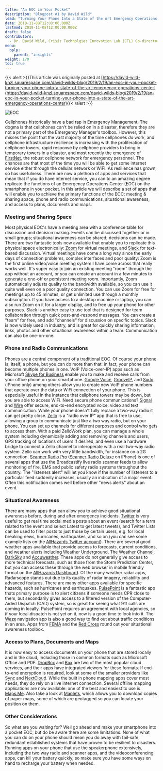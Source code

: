 ```yaml
---
title: "An EOC in Your Pocket"
description: "Blogpost #1 by David Wild"
lead: "Turning Your Phone Into a State of the Art Emergency Operations Center"
date: 2018-11-08T12:00:00.000Z
lastmod: 2018-11-08T12:00:00.000Z
draft: false
contributors:
  - Dr. David Wild, Crisis Technolgies Innovation Lab (CTL) Co-director
menu:
  bplp:
    parent: "insights"
weight: 170
toc: true
---
```

 
{{< alert >}}This article was originally posted at [https://david-wild-knzl.squarespace.com/david-wilds-blog/2019/2/19/an-eoc-in-your-pocket-turning-your-phone-into-a-state-of-the-art-emergency-operations-center](https://david-wild-knzl.squarespace.com/david-wilds-blog/2019/2/19/an-eoc-in-your-pocket-turning-your-phone-into-a-state-of-the-art-emergency-operations-center){{< /alert >}}

![EOC](EOC.jpg)

Cellphones historically have a bad rap in Emergency Management. The  dogma is that cellphones can't be relied on in a disaster, therefore  they are not a primary part of the Emergency Manager's toolbox. However,  this misses the point that the vast majority of the time cellphones *do*  work, and cellphone infrastructure resilience is increasing with the  proliferation of cellphone towers, rapid response by cellphone providers  to bring in temporary towers in a disaster, and most recently the  emergence of [FirstNet](https://firstnet.gov/), the robust cellphone network for emergency personnel. The chances are  that most of the time you will be able to get some internet service  either through the cellular network or WiFi. As resilience has grown, so  has usefulness. There are now a plethora of apps and services that mean  that if you do have internet service, you can to an amazing degree  replicate the functions of an Emergency Operations Center (EOC) on the  smartphone in your pocket. In this article we will describe a set of  apps that will enable you to achieve the primary functions of the EOC:  meeting & sharing space, phone and radio communications, situational  awareness, and access to plans, documents and maps.

### Meeting and Sharing Space

Most physical EOC's have a meeting area with a conference table for  discussion and decision making. Events can be discussed together or in small groups; situational awareness can be shared; decisions can be  made. There are two fantastic tools now available that enable you to replicate this physical space electronically: [Zoom](https://zoom.us/) for virtual meetings, and [Slack](https://slack.com/) for text-based discussion. Virtual meetings have come a long way since  the early days of connection problems, complex interfaces and poor quality: Zoom is the first online video/voice meeting system I have come  across that really works well. It's super easy to join an existing  meeting "room" through the app without an account, or you can create an  account in a few minutes to generate a one-off or persistent meeting  room. Importantly, Zoom automatically adjusts quality to the bandwidth available, so you can use it quite well even on a poor quality connection. You can use Zoom for free for meetings up to 45 minutes, or get unlimited use through a monthly subscription. If you have access to a  desktop machine or laptop, you can also run Zoom on it for a larger display, and to free up your phone for other purposes. Slack is another easy to use tool that is designed for team collaboration through quick post-and-respond messages. You can create a "team" for free, and add  "channels" for discussion on specific topics. Slack is now widely used  in industry, and is great for quickly sharing information, links, photos  and other situational awareness within a team. Communication can also  be one-on-one.

### Phone and Radio Communications  

Phones  are a central component of a traditional EOC. Of course your phone is, itself, a phone, but you can do more than that: in fact, your phone can  become multiple phones in one. VoIP (Voice-over-IP) apps such as  Microsoft [Skype for Business](https://www.microsoft.com/en-us/microsoft-365/previous-versions/skype-for-business-online) enable you to make and receive calls from your office phone on your smartphone. [Google Voice](https://www.google.com/voice), [GrooveIP](https://snrblabs.com/GrooVeIp/), and [Sudo](https://mysudo.com/) (iPhone only) among others allow you to create new VoIP phone numbers that operate over the data or WiFi connection of your phone. This is especially useful in the instance that cellphone towers may be down, but  you are able to access WiFi. Need secure phone communications? [Signal](https://www.signal.org/) and [Wire](https://wire.com/en/) offer secure, end-to-end encrypted voice, video and text communication.  While your phone doesn't fully replace a two-way radio it can get  pretty close. [Zello](https://zello.com/) is a  "radio over IP" app that is free to use, allowing a group to  communicate just like a two way radio, but on your phone. You can set up channels for different purposes and control who gets to access them.  With a paid ZelloWork plan, you can manage a whole system including  dynamically adding and removing channels and users, GPS tracking of  locations of users if desired, and even use a hardware bridge to connect a Zello channel to interoperate with a real two-way radio system. Zello can work with very little bandwidth, for instance on a 2G connection. [Scanner Radio Pro](https://play.google.com/store/apps/details?id=com.scannerradio_pro&hl=en) ([Scanner Radio Deluxe](https://apps.apple.com/us/app/scanner-radio-deluxe/id498405045) on iPhone) is one of several apps that use the Broadcastify live radio  scanner feeds to allow monitoring of fire, EMS and public safety radio  systems throughout the country. The "listeners alert" will let you know  if the number of listeners to a particular feed suddenly increases, usually an indication of a major event. Often this notification comes  well before other "news alerts" about an event.

### Situational Awareness

There are many apps that can allow you to achieve good situational awareness before, during and after emergency incidents. [Twitter](https://twitter.com/) is very useful to get real time social media posts about an event (search for a term related to the event and select Latest to get latest  tweets), and Twitter Lists can be used to filter posts to just those by certain users, e.g. for local breaking news, hurricanes, earthquakes, and so on (you can see some example lists on the [AllHazards Twitter account](https://twitter.com/allhazardsblog/lists)). There are several good weather apps available that provide access to forecasts, current conditions, and weather alerts including [Weather Underground](https://www.wunderground.com/download), [The Weather Channel](https://weather.com/), [DarkSky](https://darksky.net/app) and [Accuweather](https://corporate.accuweather.com/resources/downloads/). These apps do not generally give access to more technical forecasts, such as those from the Storm Prediction Center, but you can access these through the web browser in mobile friendly format on the [AllHazards Dashboard](https://wildci.com/allhazards/). Of the many weather radar apps, Radarscope stands out due to its  quality of radar imagery, reliability and advanced features. There are  many other apps available for specific hazards, such as hurricanes and earthquakes. [PulsePoint](https://www.pulsepoint.org/) is a fantastic app thats primary purpose is to alert citizens if  someone needs CPR close to them, but secondarily gives access to a filtered version of the Computer-Aided Dispatch (CAD) system, so is  great for seeing what 911 calls are coming in locally. PulsePoint requires an agreement with local agencies, so if your local dispatch is not yet on it, now is a good time to look into it. The [Waze](https://www.waze.com/) navigation app is also a good way to find out about traffic conditions in an area. Apps from [FEMA](https://www.fema.gov/about/news-multimedia/mobile-app-text-messages) and the [Red Cross](https://www.redcross.org/get-help/how-to-prepare-for-emergencies/mobile-apps.html) round out your situational awareness toolbox.

### Access to Plans, Documents and Maps  

It  is now easy to access documents on your phone that are stored locally and in the cloud, including those in common formats such as Microsoft  Office and PDF. [DropBox](https://www.dropbox.com/) and [Box](https://www.box.com/) are two of the most popular cloud services, and their apps have  integrated viewers for these formats. If end-to-end encryption is  required, look at some of the smaller providers like [Sync](https://www.sync.com/) and [NextCloud](https://nextcloud.com/). While the built in phone mapping apps cover most needs, they do rely on a live internet connection. Several offline mapping applications are now available: one of the best and easiest to use is [Maps.Me](https://maps.me/). Also take a look at [Maplets](https://www.mobilemaplets.com), which allows you to download copies of paper maps, some of which are geotagged so you can locate your position on them.

### Other Considerations

So what are you waiting for? Well go ahead and make your smartphone into a pocket EOC, but do be aware there are some limitations. None of what you can do on your phone should mean you do away with fail-safe, redundant established systems that have proven to be resilient to  disasters. Running apps on your phone that use the speakerphone  extensively, including the two way radio and scanner apps, and the  videoconferencing apps, can kill your battery quickly, so make sure you  have some ways on hand to recharge your battery when needed.
